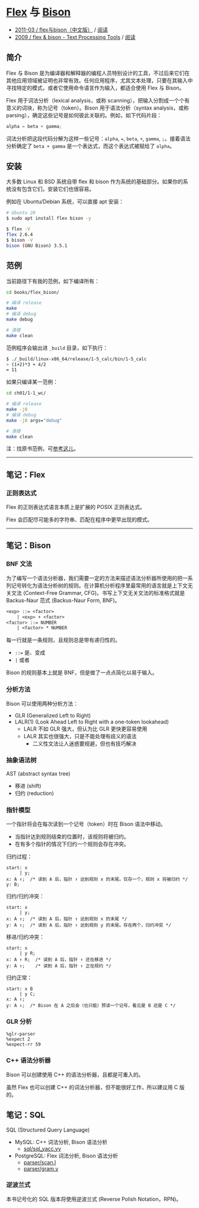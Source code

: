 <!-- markdownlint-disable MD033 -->
# [Flex](https://github.com/westes/flex) 与 [Bison](https://github.com/akimd/bison)

- [2011-03 / flex与bison（中文版）](https://book.douban.com/subject/6109479/) / [阅读](http://home.ustc.edu.cn/~guoxing/ebooks/flex%E4%B8%8Ebison%E4%B8%AD%E6%96%87%E7%89%88.pdf)
- [2009 / flex & bison - Text Processing Tools](https://book.douban.com/subject/3568327/) / [阅读](https://web.iitd.ac.in/~sumeet/flex__bison.pdf)

## 简介

Flex 与 Bison 是为编译器和解释器的编程人员特别设计的工具，不过后来它们在其他应用领域被证明也非常有效。任何应用程序，尤其文本处理，只要在其输入中寻找特定的模式，或者它使用命令语言作为输入，都适合使用 Flex 与 Bison。

Flex 用于词法分析（lexical analysis，或称 scanning），把输入分割成一个个有意义的词块，称为记号（token）。Bison 用于语法分析（syntax analysis，或称 parsing），确定这些记号是如何彼此关联的。例如，如下代码片段：

```c
alpha = beta + gamma;
```

词法分析把这段代码分解为这样一些记号：`alpha`, `=`, `beta`, `+`, `gamma`, `;`。接着语法分析确定了 `beta + gamma` 是一个表达式，而这个表达式被赋给了 `alpha`。

## 安装

大多数 Linux 和 BSD 系统自带 flex 和 bison 作为系统的基础部分。如果你的系统没有包含它们，安装它们也很容易。

例如在 Ubuntu/Debian 系统，可以直接 apt 安装：

```bash
# Ubuntu 20
$ sudo apt install flex bison -y

$ flex -V
flex 2.6.4
$ bison -V
bison (GNU Bison) 3.5.1
```

## 范例

当前路径下有我的范例，如下编译所有：

```bash
cd books/flex_bison/

# 编译 release
make
# 编译 debug
make debug

# 清理
make clean
```

范例程序会输出进 `_build` 目录，如下执行：

```bash
$ ./_build/linux-x86_64/release/1-5_calc/bin/1-5_calc
> (1+2)*3 + 4/2
= 11
```

如果只编译某一范例：

```bash
cd ch01/1-1_wc/

# 编译 release
make -j8
# 编译 debug
make -j8 args="debug"

# 清理
make clean
```

注：找原书范例，可[参考这儿](https://github.com/shaoran/flex_and_bison_updated_examples)。

<hr />

## 笔记：Flex

### 正则表达式

Flex 的正则表达式语言本质上是扩展的 POSIX 正则表达式。

Flex 会匹配尽可能多的字符串、匹配在程序中更早出现的模式。

<hr />

## 笔记：Bison

### BNF 文法

为了编写一个语法分析器，我们需要一定的方法来描述语法分析器所使用的把一系列记号转化为语法分析树的规则。在计算机分析程序里最常用的语言就是上下文无关文法 (Context-Free Grammar, CFG)。书写上下文无关文法的标准格式就是 Backus-Naur 范式 (Backus-Naur Form, BNF)。

```txt
<exp> ::= <factor>
    | <exp> + <factor>
<factor> ::= NUMBER
    | <factor> * NUMBER
```

每一行就是一条规则，且规则总是带有递归性的。

- `::=` 是、变成
- `|` 或者

Bison 的规则基本上就是 BNF，但是做了一点点简化以易于输入。

### 分析方法

Bison 可以使用两种分析方法：

- GLR (Generalized Left to Right)
- LALR(1) (Look Ahead Left to Right with a one-token lookahead)
  - LALR 不如 GLR 强大，但认为比 GLR 更快更容易使用
  - LALR 其实也很强大，只是不能处理有歧义的语法
    - 二义性文法让人迷惑要规避，但也有技巧解决

### 抽象语法树

AST (abstract syntax tree)

- 移进 (shift)
- 归约 (reduction)

### 指针模型

一个指针将会在每次读到一个记号（token）时在 Bison 语法中移动。

- 当指针达到规则结束的位置时，该规则将被归约。
- 在有多个指针的情况下归约一个规则会存在冲突。

归约过程：

```
start: x
     | y;
x: A ↑;  /* 读到 A 后，指针 ↑ 达到规则 x 的末尾。仅存一个，规则 x 将被归约 */
y: B;
```

归约/归约冲突：

```
start: x
     | y;
x: A ↑;  /* 读到 A 后，指针 ↑ 达到规则 x 的末尾 */
y: A ↑;  /* 读到 A 后，指针 ↑ 达到规则 y 的末尾。存在两个，归约冲突 */
```

移进/归约冲突：

```
start: x
     | y R;
x: A ↑ R;  /* 读到 A 后，指针 ↑ 还在移进 */
y: A ↑;    /* 读到 A 后，指针 ↑ 正在规约 */
```

归约正常：

```
start: x B
     | y C;
x: A ↑;
y: A ↑;  /* Bison 在 A 之后会（也只能）预读一个记号，看见是 B 还是 C */
```

### GLR 分析

```
%glr-parser
%expect 2
%expect-rr 59
```

### C++ 语法分析器

Bison 可以创建使用 C++ 的语法分析器，且都是可重入的。

虽然 Flex 也可以创建 C++ 的词法分析器，但不能很好工作，所以建议用 C 版的。

## 笔记：SQL

SQL (Structured Query Language)

- MySQL: C++ 词法分析, Bison 语法分析
    - [sql/sql_yacc.yy](https://github.com/mysql/mysql-server/blob/8.0/sql/sql_yacc.yy)
- PostgreSQL: Flex 词法分析, Bison 语法分析
    - [parser/scan.l](https://github.com/postgres/postgres/blob/master/src/backend/parser/scan.l)
    - [parser/gram.y](https://github.com/postgres/postgres/blob/master/src/backend/parser/gram.y)

### 逆波兰式

本书记号化的 SQL 版本将使用逆波兰式 (Reverse Polish Notation，RPN)。

